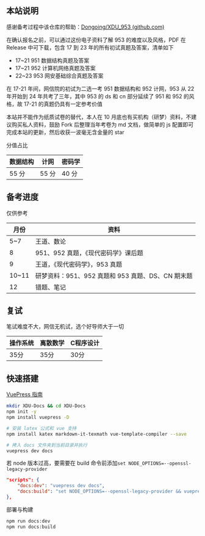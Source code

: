 ## 本站说明

感谢备考过程中该仓库的帮助：[Dongoing/XDU_953 (github.com)](https://github.com/Dongoing/XDU_953)

在确认报名之前，可以通过这份电子资料了解 953 的难度以及风格，PDF 在 Release 中可下载，包含 17 到 23 年的所有初试真题及答案，清单如下

- 17~21 951 数据结构真题及答案
- 17~21 952 计算机网络真题及答案
- 22~23 953 网安基础综合真题及答案

在 17-21 年间，网信院的初试为二选一考 951 数据结构和 952 计网，953 从 22 年开始到 24 年共考了三年，其中 953 的 ds 和 cn 部分延续了 951 和 952 的风格，故 17-21 的真题仍具有一定参考价值

本站并不能作为纸质试卷的替代，本人在 10 月底也有买机构（研梦）资料，不建议购买私人资料，鼓励 Fork 后整理当年考卷为 md 文档，做简单的 js 配置即可完成本站的更新，然后收获一波毫无含金量的 star

分值占比

| 数据结构 | 计网  | 密码学 |
| -------- | ----- | ------ |
| 55 分    | 55 分 | 40 分  |

## 备考进度

仅供参考

| 月份  | 资料                                              |
| ----- | ------------------------------------------------- |
| 5~7   | 王道、数论                                        |
| 8     | 951、952 真题，《现代密码学》课后题               |
| 9     | 王道，《现代密码学》，953 真题                    |
| 10~11 | 研梦资料：951、952 真题和 953 真题、DS、CN 期末题 |
| 12    | 错题、笔记                                        |

## 复试

笔试难度不大，网信无机试，选个好导师大于一切

| 操作系统 | 离散数学 | C程序设计 |
| -------- | -------- | --------- |
| 35分     | 35分     | 30分      |

## 快速搭建

[VuePress 指南](https://vuepress.vuejs.org/zh/guide/)

```sh
mkdir XDU-Docs && cd XDU-Docs
npm init -y
npm install vuepress -D

# 安装 latex 公式和 vue 支持
npm install katex markdown-it-texmath vue-template-compiler --save

# 拷入 docs 文件夹到当前目录并执行
vuepress dev docs
```

若 node 版本过高，要需要在 build 命令前添加`set NODE_OPTIONS=--openssl-legacy-provider`

```json
"scripts": {
    "docs:dev": "vuepress dev docs",
    "docs:build": "set NODE_OPTIONS=--openssl-legacy-provider && vuepress build docs"
},
```

部署与构建

```sh
npm run docs:dev
npm run docs:build
```
